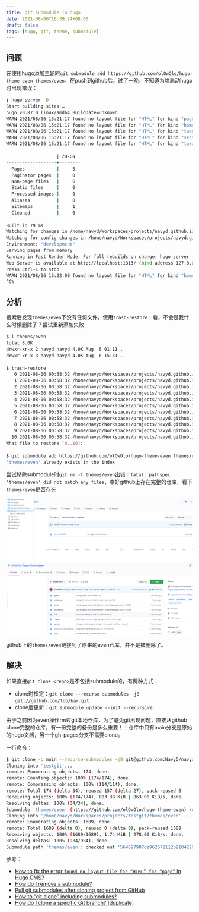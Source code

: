 ```yaml
---
title: git submodule in hugo
date: 2021-08-06T16:39:24+08:00
draft: false
tags: [hugo, git, theme, submodule]
---
```

## 问题

在使用hugo添加主题时`git submodule add https://github.com/olOwOlo/hugo-theme-even themes/even`。在push到github后，过了一晚，不知道为啥启动hugo时出现错误：

```sh
❯ hugo server -D
Start building sites …
hugo v0.87.0 linux/amd64 BuildDate=unknown
WARN 2021/08/06 15:21:17 found no layout file for "HTML" for kind "page": You should create a template file which matches Hugo Layouts Lookup Rules for this combination.
WARN 2021/08/06 15:21:17 found no layout file for "HTML" for kind "home": You should create a template file which matches Hugo Layouts Lookup Rules for this combination.
WARN 2021/08/06 15:21:17 found no layout file for "HTML" for kind "taxonomy": You should create a template file which matches Hugo Layouts Lookup Rules for this combination.
WARN 2021/08/06 15:21:17 found no layout file for "HTML" for kind "section": You should create a template file which matches Hugo Layouts Lookup Rules for this combination.
WARN 2021/08/06 15:21:17 found no layout file for "HTML" for kind "taxonomy": You should create a template file which matches Hugo Layouts Lookup Rules for this combination.

                   | ZH-CN
-------------------+--------
  Pages            |     5
  Paginator pages  |     0
  Non-page files   |     6
  Static files     |     0
  Processed images |     0
  Aliases          |     0
  Sitemaps         |     1
  Cleaned          |     0

Built in 79 ms
Watching for changes in /home/navyd/Workspaces/projects/navyd.github.io/{archetypes,content,layouts}
Watching for config changes in /home/navyd/Workspaces/projects/navyd.github.io/config.toml
Environment: "development"
Serving pages from memory
Running in Fast Render Mode. For full rebuilds on change: hugo server --disableFastRender
Web Server is available at http://localhost:1313/ (bind address 127.0.0.1)
Press Ctrl+C to stop
WARN 2021/08/06 15:22:00 found no layout file for "HTML" for kind "home": You should create a template file which matches Hugo Layouts Lookup Rules for this combination.
^C%
```

## 分析

搜索后发现`themes/even`下没有任何文件，使用`trash-restore`一看，不会是我什么时候删除了？尝试重新添加失败

```sh
$ l themes/even
total 8.0K
drwxr-xr-x 2 navyd navyd 4.0K Aug  6 01:11 .
drwxr-xr-x 3 navyd navyd 4.0K Aug  6 15:31 ..

$ trash-restore
   0 2021-08-06 00:58:32 /home/navyd/Workspaces/projects/navyd.github.io/data
   1 2021-08-06 00:58:32 /home/navyd/Workspaces/projects/navyd.github.io/themes
   2 2021-08-06 00:58:32 /home/navyd/Workspaces/projects/navyd.github.io/themes/even
   3 2021-08-06 00:58:32 /home/navyd/Workspaces/projects/navyd.github.io/index.md
   4 2021-08-06 00:58:32 /home/navyd/Workspaces/projects/navyd.github.io/content
   5 2021-08-06 00:58:32 /home/navyd/Workspaces/projects/navyd.github.io/ .github
   6 2021-08-06 00:58:32 /home/navyd/Workspaces/projects/navyd.github.io/archetypes
   7 2021-08-06 00:58:32 /home/navyd/Workspaces/projects/navyd.github.io/config.toml
   8 2021-08-06 00:58:32 /home/navyd/Workspaces/projects/navyd.github.io/README.md
   9 2021-08-06 00:58:32 /home/navyd/Workspaces/projects/navyd.github.io/static
  10 2021-08-06 00:58:32 /home/navyd/Workspaces/projects/navyd.github.io/resources
What file to restore [0..10]:

$ git submodule add https://github.com/olOwOlo/hugo-theme-even themes/even
'themes/even' already exists in the index
```

尝试移除submodule时`git rm -f themes/even`出错：`fatal: pathspec 'themes/even' did not match any files`，幸好github上存在完整的仓库，看下`themes/even`是否存在

![](2021-08-06-16-01-30.png)
![](2021-08-06-16-02-08.png)

github上的`themes/even`链接到了原来的even仓库，并不是被删除了。

## 解决

如果直接`git clone <repo>`是不包括submodule的，有两种方式：

- clone时指定：`git clone --recurse-submodules -j8 git://github.com/foo/bar.git`
- clone后更新：`git submodule update --init --recursive`

由于之前因为even操作rm过git本地仓库，为了避免git出现问题，直接从github clone完整的仓库，有一份完整的备份是多么重要！！仓库中只有main分支是原始的hugo文档，另一个gh-pages分支不需要clone。

一行命令：

```sh
$ git clone -b main --recurse-submodules -j8 git@github.com:NavyD/navyd.github.io.git testgit
Cloning into 'testgit'...
remote: Enumerating objects: 174, done.
remote: Counting objects: 100% (174/174), done.
remote: Compressing objects: 100% (114/114), done.
remote: Total 174 (delta 34), reused 157 (delta 27), pack-reused 0
Receiving objects: 100% (174/174), 803.38 KiB | 863.00 KiB/s, done.
Resolving deltas: 100% (34/34), done.
Submodule 'themes/even' (https://github.com/olOwOlo/hugo-theme-even) registered for path 'themes/even'
Cloning into '/home/navyd/Workspaces/projects/testgit/themes/even'...
remote: Enumerating objects: 1689, done.
remote: Total 1689 (delta 0), reused 0 (delta 0), pack-reused 1689
Receiving objects: 100% (1689/1689), 1.74 MiB | 278.00 KiB/s, done.
Resolving deltas: 100% (984/984), done.
Submodule path 'themes/even': checked out '564697987de962672112b910422682eb6f9c26ba'
```

参考：

- [How to fix the error `found no layout file for “HTML” for “page”` in Hugo CMS?](https://stackoverflow.com/a/65745209/8566831)
- [How do I remove a submodule?](https://stackoverflow.com/a/1260982/8566831)
- [Pull git submodules after cloning project from GitHub](https://stackoverflow.com/a/16773779/8566831)
- [How to “git clone” including submodules?](https://stackoverflow.com/a/4438292/8566831)
- [How do I clone a specific Git branch? [duplicate]](https://stackoverflow.com/a/4568323/8566831)
